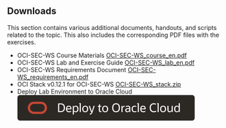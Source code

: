 <!-- markdownlint-disable MD033 -->
<!-- markdownlint-disable MD041 -->
## Downloads

This section contains various additional documents, handouts, and scripts
related to the topic. This also includes the corresponding PDF files with the
exercises.

- OCI-SEC-WS Course Materials [OCI-SEC-WS_course_en.pdf](OCI-SEC-WS_course_en.pdf)
- OCI-SEC-WS Lab and Exercise Guide [OCI-SEC-WS_lab_en.pdf](OCI-SEC-WS_lab_en.pdf)
- OCI-SEC-WS Requirements Document [OCI-SEC-WS_requirements_en.pdf](OCI-SEC-WS_requirements_en.pdf)
- OCI Stack v0.12.1 for OCI-SEC-WS [OCI-SEC-WS_stack.zip](https://github.com/oehrlis/oci-sec-ws/releases/download/v0.12.1/oci-sec-ws_stack.zip)
- Deploy Lab Environment to Oracle Cloud [![Deploy to OCI](../images/deploy-to-oracle-cloud.svg)](https://cloud.oracle.com/resourcemanager/stacks/create?zipUrl=https://github.com/oehrlis/oci-sec-ws/releases/download/v0.12.1/oci-sec-ws_stack.zip)
